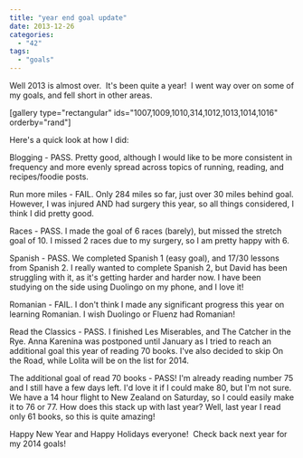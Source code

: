 ```yaml
---
title: "year end goal update"
date: 2013-12-26
categories: 
  - "42"
tags: 
  - "goals"
---
```


Well 2013 is almost over.  It's been quite a year!  I went way over on some of my goals, and fell short in other areas.

\[gallery type="rectangular" ids="1007,1009,1010,314,1012,1013,1014,1016" orderby="rand"\]

Here's a quick look at how I did:

Blogging - PASS. Pretty good, although I would like to be more consistent in frequency and more evenly spread across topics of running, reading, and recipes/foodie posts.

Run more miles - FAIL. Only 284 miles so far, just over 30 miles behind goal. However, I was injured AND had surgery this year, so all things considered, I think I did pretty good.

Races - PASS. I made the goal of 6 races (barely), but missed the stretch goal of 10. I missed 2 races due to my surgery, so I am pretty happy with 6.

Spanish - PASS. We completed Spanish 1 (easy goal), and 17/30 lessons from Spanish 2. I really wanted to complete Spanish 2, but David has been struggling with it, as it's getting harder and harder now. I have been studying on the side using Duolingo on my phone, and I love it!

Romanian - FAIL. I don't think I made any significant progress this year on learning Romanian. I wish Duolingo or Fluenz had Romanian!

Read the Classics - PASS. I finished Les Miserables, and The Catcher in the Rye. Anna Karenina was postponed until January as I tried to reach an additional goal this year of reading 70 books. I've also decided to skip On the Road, while Lolita will be on the list for 2014.

The additional goal of read 70 books - PASS! I'm already reading number 75 and I still have a few days left. I'd love it if I could make 80, but I'm not sure. We have a 14 hour flight to New Zealand on Saturday, so I could easily make it to 76 or 77. How does this stack up with last year? Well, last year I read only 61 books, so this is quite amazing!

Happy New Year and Happy Holidays everyone!  Check back next year for my 2014 goals!
